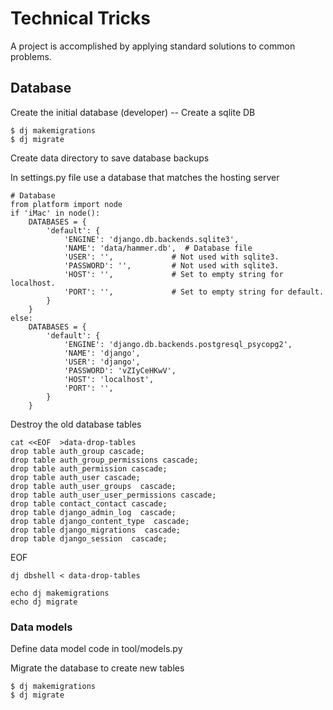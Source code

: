 # Technical Tricks

A project is accomplished by applying standard solutions to common problems.


## Database

Create the initial database (developer) -- Create a sqlite DB

    $ dj makemigrations
    $ dj migrate


Create data directory to save database backups

In settings.py file use a database that matches the hosting server

    # Database
    from platform import node
    if 'iMac' in node():    
        DATABASES = {
            'default': {
                'ENGINE': 'django.db.backends.sqlite3', 
                'NAME': 'data/hammer.db',  # Database file
                'USER': '',             # Not used with sqlite3.
                'PASSWORD': '',         # Not used with sqlite3.
                'HOST': '',             # Set to empty string for localhost. 
                'PORT': '',             # Set to empty string for default. 
            }
        }
    else:
        DATABASES = {
            'default': {
                'ENGINE': 'django.db.backends.postgresql_psycopg2',
                'NAME': 'django',
                'USER': 'django',
                'PASSWORD': 'vZIyCeHKwV',
                'HOST': 'localhost',
                'PORT': '',
            }
        }

Destroy the old database tables


    cat <<EOF  >data-drop-tables
    drop table auth_group cascade;
    drop table auth_group_permissions cascade;
    drop table auth_permission cascade;
    drop table auth_user cascade;
    drop table auth_user_groups  cascade;
    drop table auth_user_user_permissions cascade;
    drop table contact_contact cascade;
    drop table django_admin_log  cascade;
    drop table django_content_type  cascade;
    drop table django_migrations  cascade;
    drop table django_session  cascade;
EOF

    dj dbshell < data-drop-tables

    echo dj makemigrations
    echo dj migrate 



### Data models

Define data model code in tool/models.py

Migrate the database to create new tables

    $ dj makemigrations
    $ dj migrate





